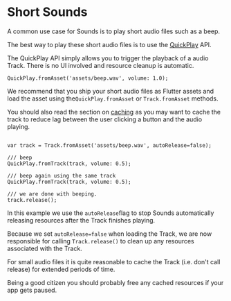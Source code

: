 # Short Sounds

A common use case for Sounds is to play short audio files such as a beep.

The best way to play these short audio files is to use the [QuickPlay](../api/quickplay.md) API.

The QuickPlay API simply allows you to trigger the playback of a audio Track. There is no UI involved and resource cleanup is automatic.

```text
QuickPlay.fromAsset('assets/beep.wav', volume: 1.0);
```

We recommend that you ship your short audio files as Flutter assets and load the asset using the`QuickPlay.fromAsset` or `Track.fromAsset` methods.

You should also read the section on [caching](caching.md) as you may want to cache the track to reduce lag between the user clicking a button and the audio playing.

```text

var track = Track.fromAsset('assets/beep.wav', autoRelease=false);

/// beep
QuickPlay.fromTrack(track, volume: 0.5);

/// beep again using the same track
QuickPlay.fromTrack(track, volume: 0.5);

/// we are done with beeping.
track.release();
```

In this example we use the `autoRelease`flag to stop Sounds automatically releasing resources after the Track finishes playing.

Because we set `autoRelease=false` when loading the Track, we are now responsible for calling `Track.release()` to clean up any resources associated with the Track. 

For small audio files it is quite reasonable to cache the Track \(i.e. don't call release\) for extended periods of time.

Being a good citizen you should probably free any cached resources if your app gets paused.

